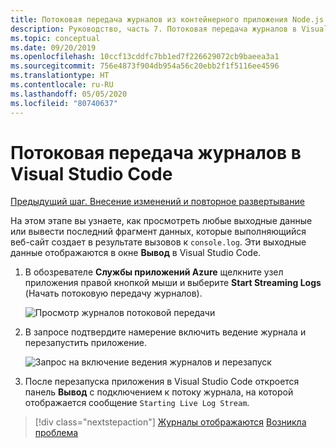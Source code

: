 ```yaml
---
title: Потоковая передача журналов из контейнерного приложения Node.js с помощью Visual Studio Code
description: Руководство, часть 7. Потоковая передача журналов в Visual Studio Code
ms.topic: conceptual
ms.date: 09/20/2019
ms.openlocfilehash: 10ccf13cddfc7bb1ed7f226629072cb9baeea3a1
ms.sourcegitcommit: 756e4873f904db954a56c20ebb2f1f5116ee4596
ms.translationtype: HT
ms.contentlocale: ru-RU
ms.lasthandoff: 05/05/2020
ms.locfileid: "80740637"
---
```

# <a name="stream-logs-into-visual-studio-code"></a>Потоковая передача журналов в Visual Studio Code

[Предыдущий шаг. Внесение изменений и повторное развертывание](tutorial-vscode-docker-node-06.md)

На этом этапе вы узнаете, как просмотреть любые выходные данные или вывести последний фрагмент данных, которые выполняющийся веб-сайт создает в результате вызовов к `console.log`. Эти выходные данные отображаются в окне **Вывод** в Visual Studio Code.

1. В обозревателе **Службы приложений Azure** щелкните узел приложения правой кнопкой мыши и выберите **Start Streaming Logs** (Начать потоковую передачу журналов).

    ![Просмотр журналов потоковой передачи](media/deploy-containers/stream-logs-command.png)

1. В запросе подтвердите намерение включить ведение журнала и перезапустить приложение.

    ![Запрос на включение ведения журналов и перезапуск](media/deploy-azure/enable-restart.png)

1. После перезапуска приложения в Visual Studio Code откроется панель **Вывод** с подключением к потоку журнала, на которой отображается сообщение `Starting Live Log Stream`.

> [!div class="nextstepaction"]
> [Журналы отображаются](tutorial-vscode-docker-node-08.md) [Возникла проблема](https://www.research.net/r/PWZWZ52?tutorial=node-deployment-docker-extension&step=tailing-logs)
